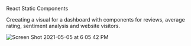React Static Components

Creeating a visual for a dashboard with components for reviews, average rating, sentiment analysis and website visitors.

![Screen Shot 2021-05-05 at 6 05 42 PM](https://user-images.githubusercontent.com/80981810/117228774-b8897980-ade7-11eb-8e5a-0e98790f9b87.png)